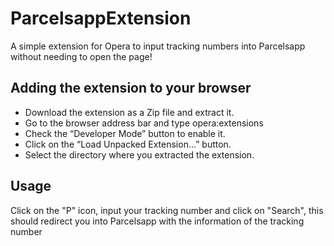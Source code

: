 # ParcelsappExtension
A simple extension for Opera to input tracking numbers into Parcelsapp without needing to open the page!

## Adding the extension to your browser
* Download the extension as a Zip file and extract it.
* Go to the browser address bar and type opera:extensions
* Check the “Developer Mode” button to enable it.
* Click on the “Load Unpacked Extension…” button.
* Select the directory where you extracted the extension.

## Usage
Click on the "P" icon, input your tracking number and click on "Search", this should redirect you into Parcelsapp with the information of the tracking number
